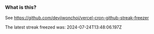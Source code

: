 
### What is this?

See https://github.com/devjiwonchoi/vercel-cron-github-streak-freezer

The latest streak freezed was: 2024-07-24T13:48:06.197Z
